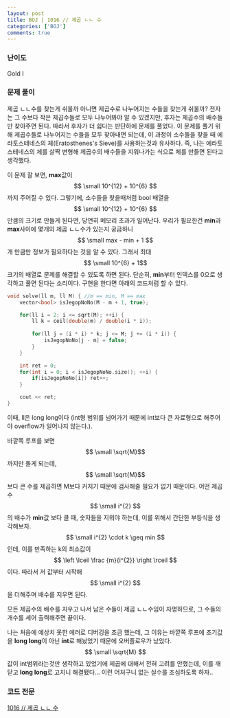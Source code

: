 ```yaml
---
layout: post
title: BOJ | 1016 // 제곱 ㄴㄴ 수
categories: ['BOJ']
comments: true
---
```

<script type="text/javascript" 
src="https://cdn.mathjax.org/mathjax/latest/MathJax.js?config=TeX-AMS_HTML">
</script>
### **난이도**

Gold I

### **문제 풀이**

제곱 ㄴㄴ수를 찾는게 쉬울까 아니면 제곱수로 나누어지는 수들을 찾는게 쉬울까? 전자는 그 수보다 작은 제곱수들로 모두 나누어봐야 알 수 있겠지만, 후자는 제곱수의 배수들만 찾아주면 된다. 따라서 후자가 더 쉽다는 판단하에 문제를 풀었다. 이 문제를 풀기 위해 제곱수들로 나누어지는 수들을 모두 찾아내면 되는데, 이 과정이 소수들을 찾을 때 에라토스테네스의 체(Eratosthenes's Sieve)를 사용하는것과 유사하다. 즉, 나는 에라토스테네스의 체를 살짝 변형해 제곱수의 배수들을 지워나가는 식으로 체를 만들면 된다고 생각했다. 

이 문제 잘 보면, **max**값이 $$ \small 10^{12} + 10^{6} $$까지 주어질 수 있다. 그렇기에, 소수들을 찾을때처럼 bool 배열을 $$ \small 10^{12} + 10^{6} $$ 만큼의 크기로 만들게 된다면, 당연히 메모리 초과가 일어난다. 우리가 필요한건 **min**과 **max**사이에 몇개의 제곱 ㄴㄴ수가 있는지 궁금하니 $$ \small max - min + 1 $$개 만큼만 정보가 필요하다는 것을 알 수 있다. 그래서 최대 $$ \small 10^{6} + 1$$ 크기의 배열로 문제를 해결할 수 있도록 하면 된다. 단순히, **min**부터 인덱스를 0으로 생각하고 풀면 된다는 소리이다. 구현을 한다면 아래의 코드처럼 할 수 있다.

```c++
void solve(ll m, ll M) { //m == min, M == max
    vector<bool> isJegopNoNo(M - m + 1, true);

    for(ll i = 2; i <= sqrt(M); ++i) {
        ll k = ceil(double(m) / double(i * i));
        
        for(ll j = (i * i) * k; j <= M; j += (i * i)) {
            isJegopNoNo[j - m] = false;
        }
    }

    int ret = 0;
    for(int i = 0; i < isJegopNoNo.size(); ++i) {
        if(isJegopNoNo[i]) ret++;
    }

    cout << ret;
}
```

이때, ll은 long long이다 (int형 범위를 넘어가기 때문에 int보다 큰 자료형으로 해주어야 overflow가 일어나지 않는다.).

바깥쪽 루프를 보면 $$ \small \sqrt{M}$$까지만 돌게 되는데, $$ \small \sqrt{M}$$보다 큰 수를 제곱하면 M보다 커지기 때문에 검사해줄 필요가 없기 때문이다. 어떤 제곱수 $$ \small i^{2} $$의 배수가 **min**값 보다 클 때, 숫자들을 지워야 하는데, 이를 위해서 간단한 부등식을 생각해보자. $$ \small i^{2} \cdot k \geq min $$ 인데, 이를 만족하는 k의 최소값이 $$ \left \lceil \frac {m}{i^{2}} \right \rceil $$ 이다. 따라서 저 값부터 시작해 $$ \small i^{2} $$을 더해주며 배수를 지우면 된다.

모든 제곱수의 배수를 지우고 나서 남은 수들이 제곱 ㄴㄴ수임이 자명하므로, 그 수들의 개수를 세어 출력해주면 끝이다.

나는 처음에 예상치 못한 에러로 디버깅을 조금 했는데, 그 이유는 바깥쪽 루프에 초기값을 **long long**이 아닌 **int**로 해놨었기 때문에 오버플로우가 났었다. $$ \small \sqrt{M} $$값이 int범위라는것만 생각하고 있었기에 제곱에 대해서 전혀 고려를 안했는데, 이를 깨닫고  **long long**로 고치니 해결됐다... 이런 어처구니 없는 실수를 조심하도록 하자..

### **코드 전문**
[1016 // 제곱 ㄴㄴ 수](https://github.com/eff3ct/Baekjoon-Online-Judge-Problem-Solving/blob/main/1016/1016.cpp)
